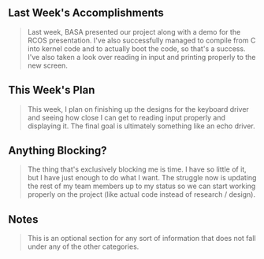 ## Last Week's Accomplishments

> Last week, BASA presented our project along with a demo for the RCOS presentation. I've also successfully managed to compile from C into kernel code and to actually boot the code, so that's a success. I've also taken a look over reading in input and printing properly to the new screen.

## This Week's Plan

> This week, I plan on finishing up the designs for the keyboard driver and seeing how close I can get to reading input properly and displaying it. The final goal is ultimately something like an echo driver.

## Anything Blocking?

> The thing that's exclusively blocking me is time. I have so little of it, but I have just enough to do what I want. The struggle now is updating the rest of my team members up to my status so we can start working properly on the project (like actual code instead of research / design).

## Notes

> This is an optional section for any sort of information that does not fall under any of the other categories.
